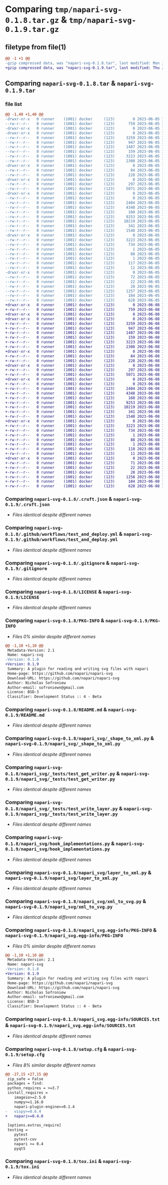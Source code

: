 # Comparing `tmp/napari-svg-0.1.8.tar.gz` & `tmp/napari-svg-0.1.9.tar.gz`

## filetype from file(1)

```diff
@@ -1 +1 @@
-gzip compressed data, was "napari-svg-0.1.8.tar", last modified: Mon Jun  5 13:01:17 2023, max compression
+gzip compressed data, was "napari-svg-0.1.9.tar", last modified: Thu Jun  8 15:39:12 2023, max compression
```

## Comparing `napari-svg-0.1.8.tar` & `napari-svg-0.1.9.tar`

### file list

```diff
@@ -1,40 +1,40 @@
-drwxr-xr-x   0 runner    (1001) docker     (123)        0 2023-06-05 13:01:17.290155 napari-svg-0.1.8/
--rw-r--r--   0 runner    (1001) docker     (123)      759 2023-06-05 13:01:07.000000 napari-svg-0.1.8/.cruft.json
-drwxr-xr-x   0 runner    (1001) docker     (123)        0 2023-06-05 13:01:17.286155 napari-svg-0.1.8/.github/
-drwxr-xr-x   0 runner    (1001) docker     (123)        0 2023-06-05 13:01:17.286155 napari-svg-0.1.8/.github/workflows/
--rw-r--r--   0 runner    (1001) docker     (123)     3259 2023-06-05 13:01:07.000000 napari-svg-0.1.8/.github/workflows/test_and_deploy.yml
--rw-r--r--   0 runner    (1001) docker     (123)      947 2023-06-05 13:01:07.000000 napari-svg-0.1.8/.gitignore
--rw-r--r--   0 runner    (1001) docker     (123)     1487 2023-06-05 13:01:07.000000 napari-svg-0.1.8/LICENSE
--rw-r--r--   0 runner    (1001) docker     (123)      159 2023-06-05 13:01:07.000000 napari-svg-0.1.8/MANIFEST.in
--rw-r--r--   0 runner    (1001) docker     (123)     3223 2023-06-05 13:01:17.290155 napari-svg-0.1.8/PKG-INFO
--rw-r--r--   0 runner    (1001) docker     (123)     2308 2023-06-05 13:01:07.000000 napari-svg-0.1.8/README.md
-drwxr-xr-x   0 runner    (1001) docker     (123)        0 2023-06-05 13:01:17.286155 napari-svg-0.1.8/docs/
--rw-r--r--   0 runner    (1001) docker     (123)       84 2023-06-05 13:01:07.000000 napari-svg-0.1.8/docs/index.md
--rw-r--r--   0 runner    (1001) docker     (123)      228 2023-06-05 13:01:07.000000 napari-svg-0.1.8/mkdocs.yml
-drwxr-xr-x   0 runner    (1001) docker     (123)        0 2023-06-05 13:01:17.286155 napari-svg-0.1.8/napari_svg/
--rw-r--r--   0 runner    (1001) docker     (123)      297 2023-06-05 13:01:07.000000 napari-svg-0.1.8/napari_svg/__init__.py
--rw-r--r--   0 runner    (1001) docker     (123)     5071 2023-06-05 13:01:07.000000 napari-svg-0.1.8/napari_svg/_shape_to_xml.py
-drwxr-xr-x   0 runner    (1001) docker     (123)        0 2023-06-05 13:01:17.290155 napari-svg-0.1.8/napari_svg/_tests/
--rw-r--r--   0 runner    (1001) docker     (123)        0 2023-06-05 13:01:07.000000 napari-svg-0.1.8/napari_svg/_tests/__init__.py
--rw-r--r--   0 runner    (1001) docker     (123)     2404 2023-06-05 13:01:07.000000 napari-svg-0.1.8/napari_svg/_tests/test_get_writer.py
--rw-r--r--   0 runner    (1001) docker     (123)     4348 2023-06-05 13:01:07.000000 napari-svg-0.1.8/napari_svg/_tests/test_write_layer.py
--rw-r--r--   0 runner    (1001) docker     (123)      160 2023-06-05 13:01:17.000000 napari-svg-0.1.8/napari_svg/_version.py
--rw-r--r--   0 runner    (1001) docker     (123)     9253 2023-06-05 13:01:07.000000 napari-svg-0.1.8/napari_svg/hook_implementations.py
--rw-r--r--   0 runner    (1001) docker     (123)    10219 2023-06-05 13:01:07.000000 napari-svg-0.1.8/napari_svg/layer_to_xml.py
--rw-r--r--   0 runner    (1001) docker     (123)      341 2023-06-05 13:01:07.000000 napari-svg-0.1.8/napari_svg/napari.yaml
--rw-r--r--   0 runner    (1001) docker     (123)     1548 2023-06-05 13:01:07.000000 napari-svg-0.1.8/napari_svg/xml_to_svg.py
-drwxr-xr-x   0 runner    (1001) docker     (123)        0 2023-06-05 13:01:17.290155 napari-svg-0.1.8/napari_svg.egg-info/
--rw-r--r--   0 runner    (1001) docker     (123)     3223 2023-06-05 13:01:17.000000 napari-svg-0.1.8/napari_svg.egg-info/PKG-INFO
--rw-r--r--   0 runner    (1001) docker     (123)      734 2023-06-05 13:01:17.000000 napari-svg-0.1.8/napari_svg.egg-info/SOURCES.txt
--rw-r--r--   0 runner    (1001) docker     (123)        1 2023-06-05 13:01:17.000000 napari-svg-0.1.8/napari_svg.egg-info/dependency_links.txt
--rw-r--r--   0 runner    (1001) docker     (123)       88 2023-06-05 13:01:17.000000 napari-svg-0.1.8/napari_svg.egg-info/entry_points.txt
--rw-r--r--   0 runner    (1001) docker     (123)        1 2023-06-05 13:01:17.000000 napari-svg-0.1.8/napari_svg.egg-info/not-zip-safe
--rw-r--r--   0 runner    (1001) docker     (123)      117 2023-06-05 13:01:17.000000 napari-svg-0.1.8/napari_svg.egg-info/requires.txt
--rw-r--r--   0 runner    (1001) docker     (123)       11 2023-06-05 13:01:17.000000 napari-svg-0.1.8/napari_svg.egg-info/top_level.txt
-drwxr-xr-x   0 runner    (1001) docker     (123)        0 2023-06-05 13:01:17.290155 napari-svg-0.1.8/requirements/
--rw-r--r--   0 runner    (1001) docker     (123)       72 2023-06-05 13:01:07.000000 napari-svg-0.1.8/requirements/default.txt
--rw-r--r--   0 runner    (1001) docker     (123)       22 2023-06-05 13:01:07.000000 napari-svg-0.1.8/requirements/test.txt
--rw-r--r--   0 runner    (1001) docker     (123)       28 2023-06-05 13:01:07.000000 napari-svg-0.1.8/requirements.txt
--rw-r--r--   0 runner    (1001) docker     (123)     1257 2023-06-05 13:01:17.290155 napari-svg-0.1.8/setup.cfg
--rw-r--r--   0 runner    (1001) docker     (123)      184 2023-06-05 13:01:07.000000 napari-svg-0.1.8/setup.py
--rw-r--r--   0 runner    (1001) docker     (123)      628 2023-06-05 13:01:07.000000 napari-svg-0.1.8/tox.ini
+drwxr-xr-x   0 runner    (1001) docker     (123)        0 2023-06-08 15:39:12.541046 napari-svg-0.1.9/
+-rw-r--r--   0 runner    (1001) docker     (123)      759 2023-06-08 15:39:00.000000 napari-svg-0.1.9/.cruft.json
+drwxr-xr-x   0 runner    (1001) docker     (123)        0 2023-06-08 15:39:12.537046 napari-svg-0.1.9/.github/
+drwxr-xr-x   0 runner    (1001) docker     (123)        0 2023-06-08 15:39:12.537046 napari-svg-0.1.9/.github/workflows/
+-rw-r--r--   0 runner    (1001) docker     (123)     3259 2023-06-08 15:39:00.000000 napari-svg-0.1.9/.github/workflows/test_and_deploy.yml
+-rw-r--r--   0 runner    (1001) docker     (123)      947 2023-06-08 15:39:00.000000 napari-svg-0.1.9/.gitignore
+-rw-r--r--   0 runner    (1001) docker     (123)     1487 2023-06-08 15:39:00.000000 napari-svg-0.1.9/LICENSE
+-rw-r--r--   0 runner    (1001) docker     (123)      159 2023-06-08 15:39:00.000000 napari-svg-0.1.9/MANIFEST.in
+-rw-r--r--   0 runner    (1001) docker     (123)     3223 2023-06-08 15:39:12.541046 napari-svg-0.1.9/PKG-INFO
+-rw-r--r--   0 runner    (1001) docker     (123)     2308 2023-06-08 15:39:00.000000 napari-svg-0.1.9/README.md
+drwxr-xr-x   0 runner    (1001) docker     (123)        0 2023-06-08 15:39:12.537046 napari-svg-0.1.9/docs/
+-rw-r--r--   0 runner    (1001) docker     (123)       84 2023-06-08 15:39:00.000000 napari-svg-0.1.9/docs/index.md
+-rw-r--r--   0 runner    (1001) docker     (123)      228 2023-06-08 15:39:00.000000 napari-svg-0.1.9/mkdocs.yml
+drwxr-xr-x   0 runner    (1001) docker     (123)        0 2023-06-08 15:39:12.541046 napari-svg-0.1.9/napari_svg/
+-rw-r--r--   0 runner    (1001) docker     (123)      297 2023-06-08 15:39:00.000000 napari-svg-0.1.9/napari_svg/__init__.py
+-rw-r--r--   0 runner    (1001) docker     (123)     5071 2023-06-08 15:39:00.000000 napari-svg-0.1.9/napari_svg/_shape_to_xml.py
+drwxr-xr-x   0 runner    (1001) docker     (123)        0 2023-06-08 15:39:12.541046 napari-svg-0.1.9/napari_svg/_tests/
+-rw-r--r--   0 runner    (1001) docker     (123)        0 2023-06-08 15:39:00.000000 napari-svg-0.1.9/napari_svg/_tests/__init__.py
+-rw-r--r--   0 runner    (1001) docker     (123)     2404 2023-06-08 15:39:00.000000 napari-svg-0.1.9/napari_svg/_tests/test_get_writer.py
+-rw-r--r--   0 runner    (1001) docker     (123)     4348 2023-06-08 15:39:00.000000 napari-svg-0.1.9/napari_svg/_tests/test_write_layer.py
+-rw-r--r--   0 runner    (1001) docker     (123)      160 2023-06-08 15:39:12.000000 napari-svg-0.1.9/napari_svg/_version.py
+-rw-r--r--   0 runner    (1001) docker     (123)     9253 2023-06-08 15:39:00.000000 napari-svg-0.1.9/napari_svg/hook_implementations.py
+-rw-r--r--   0 runner    (1001) docker     (123)    10219 2023-06-08 15:39:00.000000 napari-svg-0.1.9/napari_svg/layer_to_xml.py
+-rw-r--r--   0 runner    (1001) docker     (123)      341 2023-06-08 15:39:00.000000 napari-svg-0.1.9/napari_svg/napari.yaml
+-rw-r--r--   0 runner    (1001) docker     (123)     1548 2023-06-08 15:39:00.000000 napari-svg-0.1.9/napari_svg/xml_to_svg.py
+drwxr-xr-x   0 runner    (1001) docker     (123)        0 2023-06-08 15:39:12.541046 napari-svg-0.1.9/napari_svg.egg-info/
+-rw-r--r--   0 runner    (1001) docker     (123)     3223 2023-06-08 15:39:12.000000 napari-svg-0.1.9/napari_svg.egg-info/PKG-INFO
+-rw-r--r--   0 runner    (1001) docker     (123)      734 2023-06-08 15:39:12.000000 napari-svg-0.1.9/napari_svg.egg-info/SOURCES.txt
+-rw-r--r--   0 runner    (1001) docker     (123)        1 2023-06-08 15:39:12.000000 napari-svg-0.1.9/napari_svg.egg-info/dependency_links.txt
+-rw-r--r--   0 runner    (1001) docker     (123)       88 2023-06-08 15:39:12.000000 napari-svg-0.1.9/napari_svg.egg-info/entry_points.txt
+-rw-r--r--   0 runner    (1001) docker     (123)        1 2023-06-08 15:39:12.000000 napari-svg-0.1.9/napari_svg.egg-info/not-zip-safe
+-rw-r--r--   0 runner    (1001) docker     (123)      118 2023-06-08 15:39:12.000000 napari-svg-0.1.9/napari_svg.egg-info/requires.txt
+-rw-r--r--   0 runner    (1001) docker     (123)       11 2023-06-08 15:39:12.000000 napari-svg-0.1.9/napari_svg.egg-info/top_level.txt
+drwxr-xr-x   0 runner    (1001) docker     (123)        0 2023-06-08 15:39:12.541046 napari-svg-0.1.9/requirements/
+-rw-r--r--   0 runner    (1001) docker     (123)       71 2023-06-08 15:39:00.000000 napari-svg-0.1.9/requirements/default.txt
+-rw-r--r--   0 runner    (1001) docker     (123)       22 2023-06-08 15:39:00.000000 napari-svg-0.1.9/requirements/test.txt
+-rw-r--r--   0 runner    (1001) docker     (123)       28 2023-06-08 15:39:00.000000 napari-svg-0.1.9/requirements.txt
+-rw-r--r--   0 runner    (1001) docker     (123)     1258 2023-06-08 15:39:12.541046 napari-svg-0.1.9/setup.cfg
+-rw-r--r--   0 runner    (1001) docker     (123)      184 2023-06-08 15:39:00.000000 napari-svg-0.1.9/setup.py
+-rw-r--r--   0 runner    (1001) docker     (123)      628 2023-06-08 15:39:00.000000 napari-svg-0.1.9/tox.ini
```

### Comparing `napari-svg-0.1.8/.cruft.json` & `napari-svg-0.1.9/.cruft.json`

 * *Files identical despite different names*

### Comparing `napari-svg-0.1.8/.github/workflows/test_and_deploy.yml` & `napari-svg-0.1.9/.github/workflows/test_and_deploy.yml`

 * *Files identical despite different names*

### Comparing `napari-svg-0.1.8/.gitignore` & `napari-svg-0.1.9/.gitignore`

 * *Files identical despite different names*

### Comparing `napari-svg-0.1.8/LICENSE` & `napari-svg-0.1.9/LICENSE`

 * *Files identical despite different names*

### Comparing `napari-svg-0.1.8/PKG-INFO` & `napari-svg-0.1.9/PKG-INFO`

 * *Files 0% similar despite different names*

```diff
@@ -1,10 +1,10 @@
 Metadata-Version: 2.1
 Name: napari-svg
-Version: 0.1.8
+Version: 0.1.9
 Summary: A plugin for reading and writing svg files with napari
 Home-page: https://github.com/napari/napari-svg
 Download-URL: https://github.com/napari/napari-svg
 Author: Nicholas Sofroniew
 Author-email: sofroniewn@gmail.com
 License: BSD-3
 Classifier: Development Status :: 4 - Beta
```

### Comparing `napari-svg-0.1.8/README.md` & `napari-svg-0.1.9/README.md`

 * *Files identical despite different names*

### Comparing `napari-svg-0.1.8/napari_svg/_shape_to_xml.py` & `napari-svg-0.1.9/napari_svg/_shape_to_xml.py`

 * *Files identical despite different names*

### Comparing `napari-svg-0.1.8/napari_svg/_tests/test_get_writer.py` & `napari-svg-0.1.9/napari_svg/_tests/test_get_writer.py`

 * *Files identical despite different names*

### Comparing `napari-svg-0.1.8/napari_svg/_tests/test_write_layer.py` & `napari-svg-0.1.9/napari_svg/_tests/test_write_layer.py`

 * *Files identical despite different names*

### Comparing `napari-svg-0.1.8/napari_svg/hook_implementations.py` & `napari-svg-0.1.9/napari_svg/hook_implementations.py`

 * *Files identical despite different names*

### Comparing `napari-svg-0.1.8/napari_svg/layer_to_xml.py` & `napari-svg-0.1.9/napari_svg/layer_to_xml.py`

 * *Files identical despite different names*

### Comparing `napari-svg-0.1.8/napari_svg/xml_to_svg.py` & `napari-svg-0.1.9/napari_svg/xml_to_svg.py`

 * *Files identical despite different names*

### Comparing `napari-svg-0.1.8/napari_svg.egg-info/PKG-INFO` & `napari-svg-0.1.9/napari_svg.egg-info/PKG-INFO`

 * *Files 0% similar despite different names*

```diff
@@ -1,10 +1,10 @@
 Metadata-Version: 2.1
 Name: napari-svg
-Version: 0.1.8
+Version: 0.1.9
 Summary: A plugin for reading and writing svg files with napari
 Home-page: https://github.com/napari/napari-svg
 Download-URL: https://github.com/napari/napari-svg
 Author: Nicholas Sofroniew
 Author-email: sofroniewn@gmail.com
 License: BSD-3
 Classifier: Development Status :: 4 - Beta
```

### Comparing `napari-svg-0.1.8/napari_svg.egg-info/SOURCES.txt` & `napari-svg-0.1.9/napari_svg.egg-info/SOURCES.txt`

 * *Files identical despite different names*

### Comparing `napari-svg-0.1.8/setup.cfg` & `napari-svg-0.1.9/setup.cfg`

 * *Files 8% similar despite different names*

```diff
@@ -27,15 +27,15 @@
 zip_safe = False
 packages = find:
 python_requires = >=3.7
 install_requires = 
 	imageio>=2.5.0
 	numpy>=1.16.0
 	napari-plugin-engine>=0.1.4
-	vispy>=0.6.4
+	napari>=0.4.0
 
 [options.extras_require]
 testing = 
 	pytest
 	pytest-cov
 	napari >= 0.4
 	pyqt5
```

### Comparing `napari-svg-0.1.8/tox.ini` & `napari-svg-0.1.9/tox.ini`

 * *Files identical despite different names*

